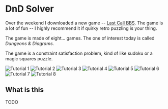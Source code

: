 # DnD Solver

Over the weekend I downloaded a new game -- [Last Call BBS](https://www.zachtronics.com/last-call-bbs/). The game is a lot of fun -- I highly recommend it if quirky retro puzzling is your thing.

The game is made of eight... games. The one of interest today is called _Dungeons & Diagrams_.

The game is a constraint satisfaction problem, kind of like sudoku or a magic squares puzzle.

![Tutorial 1](./tutorial1.png)
![Tutorial 2](./tutorial2.png)
![Tutorial 3](./tutorial3.png)
![Tutorial 4](./tutorial4.png)
![Tutorial 5](./tutorial5.png)
![Tutorial 6](./tutorial6.png)
![Tutorial 7](./tutorial7.png)
![Tutorial 8](./tutorial8.png)

## What is this

TODO

